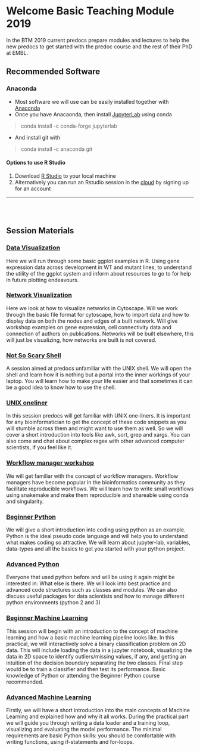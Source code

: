 # Welcome Basic Teaching Module 2019

In the BTM 2019 current predocs prepare modules and lectures to help the new predocs to get started with the predoc course and the rest of their PhD at EMBL.

## Recommended Software
### Anaconda
- Most software we will use can be easily installed together with [Anaconda](https://www.anaconda.com/distribution/)
- Once you have Anacaonda, then install [JupyterLab](https://jupyterlab.readthedocs.io/en/stable/getting_started/installation.html) using conda 
> conda install -c conda-forge jupyterlab
- And install git with 
> conda install -c anaconda git 

#### Options to use R Studio
1. Download [R Studio](https://www.rstudio.com/products/rstudio/download/#download) to your local machine 
2. Alternatively you can run an Rstudio session in the [cloud](https://rstudio.cloud/) by signing up for an account

___


<br/><br/>
## Session Materials

### [Data Visualization](https://redgar598.github.io/EMBL_BTM_2019/data_visualization/)
Here we will run through some basic ggplot examples in R. Using gene expression data across development in WT and mutant lines, to understand the utility of the ggplot system and inform about resources to go to for help in future plotting endeavours. 

### [Network Visualization](https://redgar598.github.io/EMBL_BTM_2019/network_visualization/)
Here we look at how to visualize networks in Cytoscape. Will we work through the basic file format for cytoscape, how to import data and how to display data on both the nodes and edges of a built network. Will give workshop examples on gene expression, cell connectivity data and connection of authors on publications. Networks will be built elsewhere, this will just be visualizing, how networks are built is not covered.


### [Not So Scary Shell](https://redgar598.github.io/EMBL_BTM_2019/not_so_scary_shell/)
A session aimed at predocs unfamiliar with the UNIX shell. We will open the shell and learn how it is nothing but a portal into the inner workings of your laptop. You will learn how to make your life easier and that sometimes it can be a good idea to know how to use the shell.


### [UNIX oneliner](https://redgar598.github.io/EMBL_BTM_2019/unix_oneliner/)
In this session predocs will get familiar with UNIX one-liners. It is important for any bioinformatician to get the concept of these code snippets as you will stumble across them and might want to use them as well. So we will cover a short introduction into tools like awk, sort, grep and xargs. You can also come and chat about complex regex with other advanced computer scientists, if you feel like it.

### [Workflow manager workshop](https://redgar598.github.io/EMBL_BTM_2019/workflows/)
We will get familiar with the concept of workflow managers. Workflow managers have become popular in the bioinformatics community as they facilitate reproducible workflows. We will learn how to write small workflows using snakemake and make them reproducible and shareable using conda and singularity.

### [Beginner Python](https://github.com/redgar598/EMBL_BTM_2019/tree/master/python_beginner)
We will give a short introduction into coding using python as an example. Python is the ideal pseudo code language and will help you to understand what makes coding so attractive. We will learn about jupyter-lab, variables, data-types and all the basics to get you started with your python project.

### [Advanced Python](https://github.com/redgar598/EMBL_BTM_2019/tree/master/python_datascience)
Everyone that used python before and will be using it again might be interested in: What else is there. We will look into best practice and advanced code structures such as classes and modules. We can also discuss useful packages for data scientists and how to manage different python environments (python 2 and 3)

### [Beginner Machine Learning](https://github.com/redgar598/EMBL_BTM_2019/tree/master/beginner_machine_learning)
This session will begin with an introduction to the concept of machine learning and how a basic machine learning pipeline looks like. In this practical, we will interactively solve a binary classification problem on 2D data. This will include loading the data in a jupyter notebook, visualizing the data in 2D space to identify outliers/missing values, if any, and getting an intuition of the decision boundary separating the two classes. Final step would be to train a classifier and then test its performance. Basic knowledge of Python or attending the Beginner Python course recommended.

### [Advanced Machine Learning](https://github.com/redgar598/EMBL_BTM_2019/tree/master/advanced_machine_learning) 
Firstly, we will have a short introduction into the main concepts of Machine Learning and explained how and why it all works. During the practical part we will guide you through writing a data loader and a training loop, visualizing and evaluating the model performance. The minimal requirements are basic Python skills: you should be comfortable with writing functions, using if-statements and for-loops. 



